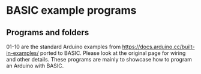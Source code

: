 # BASIC example programs

## Programs and folders

01-10 are the standard Arduino examples from  https://docs.arduino.cc/built-in-examples/ ported to BASIC. Please look at the original page for wiring and other details. These programs are mainly to showcase how to program an Arduino with BASIC.

 
